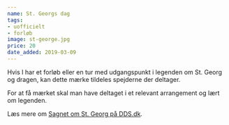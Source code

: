```yaml
---
name: St. Georgs dag
tags:
- uofficielt
- forløb
image: st-george.jpg
price: 20
date_added: 2019-03-09
---
```

Hvis I har et forløb eller en tur med udgangspunkt i legenden om St. Georg og dragen, kan dette mærke tildeles spejderne der deltager.

For at få mærket skal man have deltaget i et relevant arrangement og lært om legenden.

Læs mere om [Sagnet om St. Georg på DDS.dk](https://dds.dk/artikel/sagnet-om-sankt-georg).
